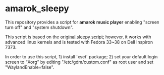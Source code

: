 # amarok_sleepy

This repository provides a script for **amarok music player** enabling "screen turn off" and "system shutdown". 

This script is based on the [original sleepy script](https://www.linux-apps.com/p/1135851); however, it works with advanced linux kernels and is tested with Fedora 33~38 on Dell Inspiron 7373.

In order to use this script, 1) install 'xset' package; 2) set your default login screen to “Xorg” by editing "/etc/gdm/custom.conf" as root user and set "WaylandEnable=false".
